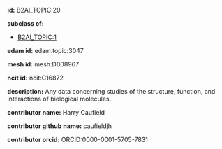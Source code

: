 **id:** B2AI_TOPIC:20

**subclass of:**

- [B2AI_TOPIC:1](../DataTopic.markdown)

**edam id:** edam.topic:3047

**mesh id:** mesh:D008967

**ncit id:** ncit:C16872

**description:** Any data concerning studies of the structure, function, and interactions of biological molecules.

**contributor name:** Harry Caufield

**contributor github name:** caufieldjh

**contributor orcid:** ORCID:0000-0001-5705-7831

